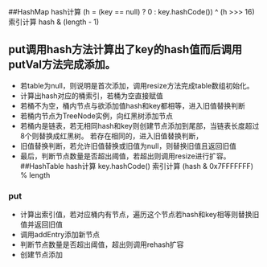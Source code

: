 ##HashMap
hash计算 (h = (key == null) ? 0 : key.hashCode()) ^ (h >>> 16)
索引计算 hash & (length - 1)
## put调用hash方法计算出了key的hash值而后调用putVal方法完成添加。
-   若table为null，则说明是首次添加，调用resize方法完成table数组初始化。
-   计算出hash对应的桶索引，若桶为空直接赋值
-   若桶不为空，桶内节点与欲添加值hash和key都相等，进入旧值替换判断
-   若桶内节点为TreeNode实例，向红黑树添加节点
-   若桶内是链表，若无相同hash和key则创建节点添加到尾部，当链表长度超过8个则替换成红黑树。 若存在相同的，进入旧值替换判断，
-   旧值替换判断，若允许旧值替换或旧值为null，则替换旧值且返回旧值
-   最后，判断节点数量是否超出阈值，若超出则调用resize进行扩容。
##HashTable
hash计算 key.hashCode()
索引计算 (hash & 0x7FFFFFFF) % length
### put
-   计算出索引值，若对应桶内有节点，遍历这个节点若hash和key相等则替换旧值并返回旧值
-   调用addEntry添加新节点
-   判断节点数量是否超出阈值，超出则调用rehash扩容
-   创建节点添加

